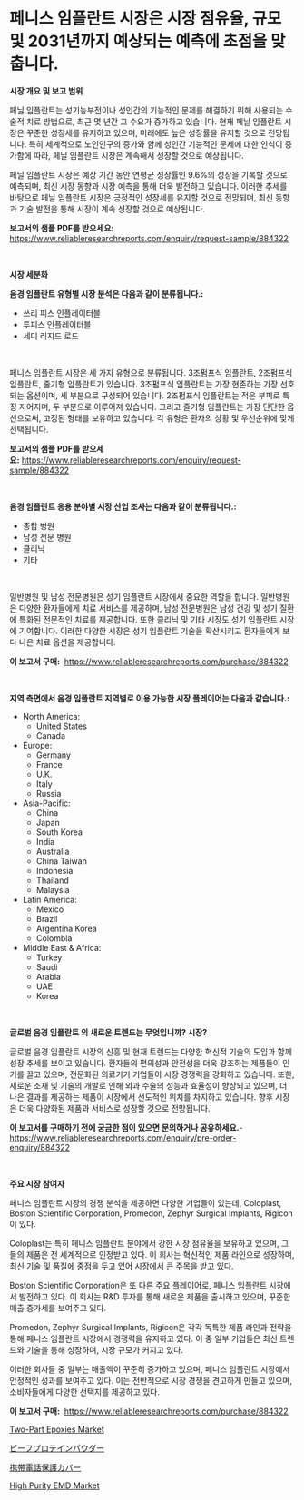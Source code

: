 <p><h1>페니스 임플란트 시장은 시장 점유율, 규모 및 2031년까지 예상되는 예측에 초점을 맞춥니다.</h1></p><p><strong>시장 개요 및 보고 범위</strong></p>
<p><p>페닐 임플란트는 성기능부전이나 성인간의 기능적인 문제를 해결하기 위해 사용되는 수술적 치료 방법으로, 최근 몇 년간 그 수요가 증가하고 있습니다. 현재 페닐 임플란트 시장은 꾸준한 성장세를 유지하고 있으며, 미래에도 높은 성장률을 유지할 것으로 전망됩니다. 특히 세계적으로 노인인구의 증가와 함께 성인간 기능적인 문제에 대한 인식이 증가함에 따라, 페닐 임플란트 시장은 계속해서 성장할 것으로 예상됩니다.</p><p>페닐 임플란트 시장은 예상 기간 동안 연평균 성장률인 9.6%의 성장을 기록할 것으로 예측되며, 최신 시장 동향과 시장 예측을 통해 더욱 발전하고 있습니다. 이러한 추세를 바탕으로 페닐 임플란트 시장은 긍정적인 성장세를 유지할 것으로 전망되며, 최신 동향과 기술 발전을 통해 시장이 계속 성장할 것으로 예상됩니다.</p></p>
<p><strong>보고서의 샘플 PDF를 받으세요:</strong> <a href="https://www.reliableresearchreports.com/enquiry/request-sample/884322">https://www.reliableresearchreports.com/enquiry/request-sample/884322</a></p>
<p>&nbsp;</p>
<p><strong>시장 세분화</strong></p>
<p><strong>음경 임플란트 유형별 시장 분석은 다음과 같이 분류됩니다.:</strong></p>
<p><ul><li>쓰리 피스 인플레이터블</li><li>투피스 인플레이터블</li><li>세미 리지드 로드</li></ul></p>
<p>&nbsp;</p>
<p><p>페니스 임플란트 시장은 세 가지 유형으로 분류됩니다. 3조펌프식 임플란트, 2조펌프식 임플란트, 줄기형 임플란트가 있습니다. 3조펌프식 임플란트는 가장 현존하는 가장 선호되는 옵션이며, 세 부분으로 구성되어 있습니다. 2조펌프식 임플란트는 적은 부피로 특징 지어지며, 두 부분으로 이루어져 있습니다. 그리고 줄기형 임플란트는 가장 단단한 옵션으로써, 고정된 형태를 보유하고 있습니다. 각 유형은 환자의 상황 및 우선순위에 맞게 선택됩니다.</p></p>
<p><strong>보고서의 샘플 PDF를 받으세요:</strong>&nbsp;<a href="https://www.reliableresearchreports.com/enquiry/request-sample/884322">https://www.reliableresearchreports.com/enquiry/request-sample/884322</a></p>
<p>&nbsp;</p>
<p><strong> 음경 임플란트 응용 분야별 시장 산업 조사는 다음과 같이 분류됩니다.:</strong></p>
<p><ul><li>종합 병원</li><li>남성 전문 병원</li><li>클리닉</li><li>기타</li></ul></p>
<p>&nbsp;</p>
<p><p>일반병원 및 남성 전문병원은 성기 임플란트 시장에서 중요한 역할을 합니다. 일반병원은 다양한 환자들에게 치료 서비스를 제공하며, 남성 전문병원은 남성 건강 및 성기 질환에 특화된 전문적인 치료를 제공합니다. 또한 클리닉 및 기타 시장도 성기 임플란트 시장에 기여합니다. 이러한 다양한 시장은 성기 임플란트 기술을 확산시키고 환자들에게 보다 나은 치료 옵션을 제공합니다.</p></p>
<p><strong>이 보고서 구매:</strong>&nbsp; <a href="https://www.reliableresearchreports.com/purchase/884322">https://www.reliableresearchreports.com/purchase/884322</a></p>
<p>&nbsp;</p>
<p><strong>지역 측면에서 음경 임플란트 지역별로 이용 가능한 시장 플레이어는 다음과 같습니다.:</strong></p>
<p><ul>
    <li>
        North America:
        <ul>
            <li>United States</li>
            <li>Canada</li>
        </ul>
    </li>
    <li>
        Europe:
        <ul>
            <li>Germany</li>
            <li>France</li>
            <li>U.K.</li>
            <li>Italy</li>
            <li>Russia</li>
        </ul>
    </li>
    <li>
        Asia-Pacific:
        <ul>
            <li>China</li>
            <li>Japan</li>
            <li>South Korea</li>
            <li>India</li>
            <li>Australia</li>
            <li>China Taiwan</li>
            <li>Indonesia</li>
            <li>Thailand</li>
            <li>Malaysia</li>
        </ul>
    </li>
    <li>
        Latin America:
        <ul>
            <li>Mexico</li>
            <li>Brazil</li>
            <li>Argentina Korea</li>
            <li>Colombia</li>
        </ul>
    </li>
    <li>
        Middle East & Africa:
        <ul>
            <li>Turkey</li>
            <li>Saudi</li>
            <li>Arabia</li>
            <li>UAE</li>
            <li>Korea</li>
        </ul>
    </li>
    </ul></p>
<p>&nbsp;</p>
<p><strong>글로벌 음경 임플란트 의 새로운 트렌드는 무엇입니까? 시장?</strong></p>
<p><p>글로벌 음경 임플란트 시장의 신흥 및 현재 트렌드는 다양한 혁신적 기술의 도입과 함께 성장 추세를 보이고 있습니다. 환자들의 편의성과 안전성을 더욱 강조하는 제품들이 인기를 끌고 있으며, 전문화된 의료기기 기업들이 시장 경쟁력을 강화하고 있습니다. 또한, 새로운 소재 및 기술의 개발로 인해 외과 수술의 성능과 효율성이 향상되고 있으며, 더 나은 결과를 제공하는 제품이 시장에서 선도적인 위치를 차지하고 있습니다. 향후 시장은 더욱 다양화된 제품과 서비스로 성장할 것으로 전망됩니다.</p></p>
<p><strong>이 보고서를 구매하기 전에 궁금한 점이 있으면 문의하거나 공유하세요.</strong>- <a href="https://www.reliableresearchreports.com/enquiry/pre-order-enquiry/884322">https://www.reliableresearchreports.com/enquiry/pre-order-enquiry/884322</a></p>
<p>&nbsp;</p>
<p><strong>주요 시장 참여자</strong></p>
<p><p>페니스 임플란트 시장의 경쟁 분석을 제공하면 다양한 기업들이 있는데, Coloplast, Boston Scientific Corporation, Promedon, Zephyr Surgical Implants, Rigicon이 있다. </p><p>Coloplast는 특히 페니스 임플란트 분야에서 강한 시장 점유율을 보유하고 있으며, 그들의 제품은 전 세계적으로 인정받고 있다. 이 회사는 혁신적인 제품 라인으로 성장하며, 최신 기술 및 품질에 중점을 두고 있어 시장에서 큰 주목을 받고 있다. </p><p>Boston Scientific Corporation은 또 다른 주요 플레이어로, 페니스 임플란트 시장에서 발전하고 있다. 이 회사는 R&D 투자를 통해 새로운 제품을 출시하고 있으며, 꾸준한 매출 증가세를 보여주고 있다. </p><p>Promedon, Zephyr Surgical Implants, Rigicon은 각각 독특한 제품 라인과 전략을 통해 페니스 임플란트 시장에서 경쟁력을 유지하고 있다. 이 중 일부 기업들은 최신 트렌드와 기술을 통해 성장하며, 시장 규모가 커지고 있다. </p><p>이러한 회사들 중 일부는 매출액이 꾸준히 증가하고 있으며, 페니스 임플란트 시장에서 안정적인 성과를 보여주고 있다. 이는 전반적으로 시장 경쟁을 견고하게 만들고 있으며, 소비자들에게 다양한 선택지를 제공하고 있다.</p></p>
<p><strong>이 보고서 구매:</strong>&nbsp;&nbsp;<a href="https://www.reliableresearchreports.com/purchase/884322">https://www.reliableresearchreports.com/purchase/884322</a></p>
<p><p><a href="https://github.com/timeliteaut/Market-Research-Report-List-1/blob/main/two-part-epoxies-market.md">Two-Part Epoxies Market</a></p><p><a href="https://medium.com/@abdielkilback/%E7%89%9B%E8%82%89%E3%83%97%E3%83%AD%E3%83%86%E3%82%A4%E3%83%B3%E3%83%91%E3%82%A6%E3%83%80%E3%83%BC%E5%B8%82%E5%A0%B4%E3%81%AE%E5%88%86%E6%9E%90-%E3%82%B0%E3%83%AD%E3%83%BC%E3%83%90%E3%83%AB%E7%94%A3%E6%A5%AD%E3%81%AE%E8%A6%8B%E9%80%9A%E3%81%97%E3%81%A8%E4%BA%88%E6%B8%AC-2024%E5%B9%B4%E3%81%8B%E3%82%892031%E5%B9%B4%E3%81%BE%E3%81%A7-1ae773a86111">ビーフプロテインパウダー</a></p><p><a href="https://medium.com/@alyle7648/%E6%90%BA%E5%B8%AF%E9%9B%BB%E8%A9%B1%E7%94%A8%E3%81%AE%E4%BF%9D%E8%AD%B7%E3%82%AB%E3%83%90%E3%83%BC%E3%81%AE%E5%B8%82%E5%A0%B4-%E5%B8%82%E5%A0%B4%E3%82%B7%E3%82%A7%E3%82%A2-%E5%B8%82%E5%A0%B4%E5%8B%95%E5%90%91-%E5%B0%86%E6%9D%A5%E3%81%AE%E6%88%90%E9%95%B7%E3%82%92%E6%8E%A2%E3%82%8B-b5ac4a5bb10a">携帯電話保護カバー</a></p><p><a href="https://github.com/bobicer/Market-Research-Report-List-2/blob/main/high-purity-emd-market.md">High Purity EMD Market</a></p></p>
